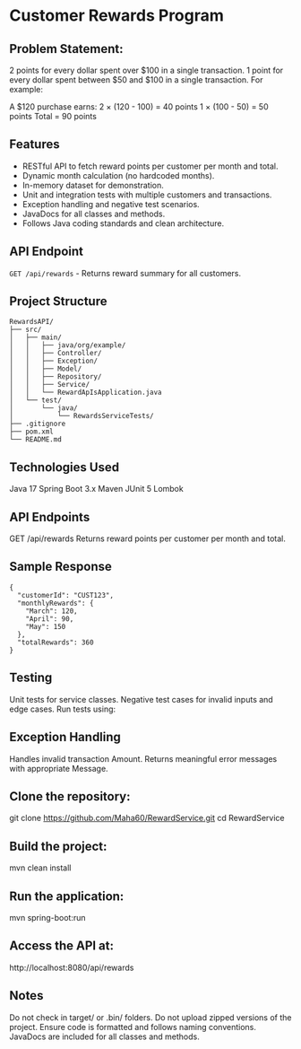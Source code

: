 # Customer Rewards Program## Problem Statement:2 points for every dollar spent over $100 in a single transaction.1 point for every dollar spent between $50 and $100 in a single transaction.For example:A $120 purchase earns:2 × (120 - 100) = 40 points1 × (100 - 50) = 50 pointsTotal = 90 points## Features- RESTful API to fetch reward points per customer per month and total.- Dynamic month calculation (no hardcoded months).- In-memory dataset for demonstration.- Unit and integration tests with multiple customers and transactions.- Exception handling and negative test scenarios.- JavaDocs for all classes and methods.- Follows Java coding standards and clean architecture.## API Endpoint`GET /api/rewards` - Returns reward summary for all customers.## Project Structure```RewardsAPI/├── src/│   ├── main/│   │   ├── java/org/example/│   │   ├── Controller/   │   │   ├── Exception/│   │   ├── Model/│   │   ├── Repository/│   │   ├── Service/│   │   └── RewardApIsApplication.java│   └── test/│       └── java/│           └── RewardsServiceTests/├── .gitignore├── pom.xml└── README.md```## Technologies UsedJava 17Spring Boot 3.xMavenJUnit 5Lombok## API EndpointsGET /api/rewardsReturns reward points per customer per month and total.## Sample Response```{  "customerId": "CUST123",  "monthlyRewards": {    "March": 120,    "April": 90,    "May": 150  },  "totalRewards": 360}```## TestingUnit tests for service classes.Negative test cases for invalid inputs and edge cases.Run tests using:## Exception HandlingHandles invalid  transaction Amount.Returns meaningful error messages with appropriate Message.## Clone the repository:git clone https://github.com/Maha60/RewardService.gitcd RewardService## Build the project:mvn clean install## Run the application:mvn spring-boot:run## Access the API at:http://localhost:8080/api/rewards## NotesDo not check in target/ or .bin/ folders.Do not upload zipped versions of the project.Ensure code is formatted and follows naming conventions.JavaDocs are included for all classes and methods.